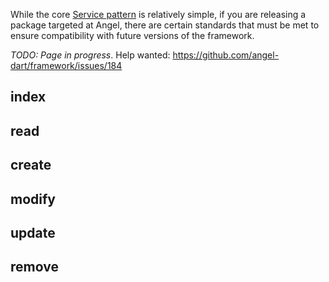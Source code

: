While the core [Service pattern](https://github.com/angel-dart/angel/wiki/Service-Basics) is relatively simple, if you are releasing a package targeted at Angel, there are certain standards that must be met to ensure compatibility with future versions of the framework.

*TODO: Page in progress*. Help wanted:
https://github.com/angel-dart/framework/issues/184

## index

## read

## create

## modify

## update

## remove